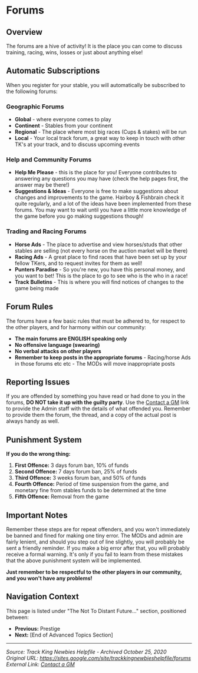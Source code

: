 # Forums

## Overview

The forums are a hive of activity! It is the place you can come to discuss training, racing, wins, losses or just about anything else!

## Automatic Subscriptions

When you register for your stable, you will automatically be subscribed to the following forums:

### Geographic Forums
- **Global** - where everyone comes to play
- **Continent** - Stables from your continent
- **Regional** - The place where most big races (Cups & stakes) will be run
- **Local** - Your local track forum, a great way to keep in touch with other TK's at your track, and to discuss upcoming events

### Help and Community Forums
- **Help Me Please** - this is the place for you! Everyone contributes to answering any questions you may have (check the help pages first, the answer may be there!)
- **Suggestions & Ideas** - Everyone is free to make suggestions about changes and improvements to the game. Hairboy & Fishbrain check it quite regularly, and a lot of the ideas have been implemented from these forums. You may want to wait until you have a little more knowledge of the game before you go making suggestions though!

### Trading and Racing Forums
- **Horse Ads** - The place to advertise and view horses/studs that other stables are selling (not every horse on the auction market will be there)
- **Racing Ads** - A great place to find races that have been set up by your fellow TKers, and to request invites for them as well!
- **Punters Paradise** - So you're new, you have this personal money, and you want to bet! This is the place to go to see who is the who in a race!
- **Track Bulletins** - This is where you will find notices of changes to the game being made

## Forum Rules

The forums have a few basic rules that must be adhered to, for respect to the other players, and for harmony within our community:

- **The main forums are ENGLISH speaking only**
- **No offensive language (swearing)**
- **No verbal attacks on other players**
- **Remember to keep posts in the appropriate forums** - Racing/horse Ads in those forums etc etc - The MODs will move inappropriate posts

## Reporting Issues

If you are offended by something you have read or had done to you in the forums, **DO NOT take it up with the guilty party**. Use the [Contact a GM](http://www.trackking.org/forumpost.php?fid=5&act=newt) link to provide the Admin staff with the details of what offended you. Remember to provide them the forum, the thread, and a copy of the actual post is always handy as well.

## Punishment System

**If you do the wrong thing:**

1. **First Offence:** 3 days forum ban, 10% of funds
2. **Second Offence:** 7 days forum ban, 25% of funds
3. **Third Offence:** 3 weeks forum ban, and 50% of funds
4. **Fourth Offence:** Period of time suspension from the game, and monetary fine from stables funds to be determined at the time
5. **Fifth Offence:** Removal from the game

## Important Notes

Remember these steps are for repeat offenders, and you won't immediately be banned and fined for making one tiny error. The MODs and admin are fairly lenient, and should you step out of line slightly, you will probably be sent a friendly reminder. If you make a big error after that, you will probably receive a formal warning. It's only if you fail to learn from these mistakes that the above punishment system will be implemented.

**Just remember to be respectful to the other players in our community, and you won't have any problems!**

## Navigation Context
This page is listed under "The Not To Distant Future..." section, positioned between:
- **Previous:** Prestige
- **Next:** [End of Advanced Topics Section]

---
*Source: Track King Newbies Helpfile - Archived October 25, 2020*  
*Original URL: https://sites.google.com/site/trackkingnewbieshelpfile/forums*  
*External Link: [Contact a GM](http://www.trackking.org/forumpost.php?fid=5&act=newt)*
